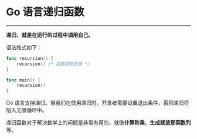 # Go 语言递归函数

---
**递归，就是在运行的过程中调用自己。**

语法格式如下：
```go
func recursion() {
    recursion() /* 函数调用自身 */
}

func main() {
    recursion()
}
```

Go 语言支持递归。但我们在使用递归时，开发者需要设置退出条件，否则递归将陷入无限循环中。

递归函数对于解决数学上的问题是非常有用的，就像**计算阶乘**，**生成斐波那契数列**等。